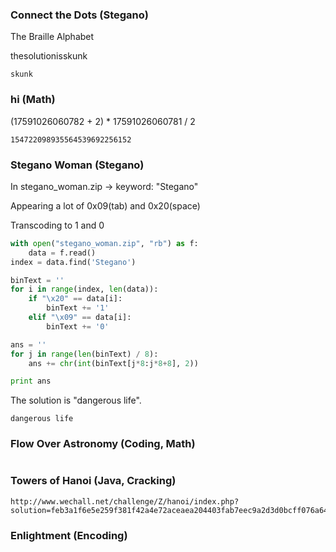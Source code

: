 ### Connect the Dots (Stegano)
The Braille Alphabet

thesolutionisskunk
```
skunk
```


### hi (Math)
(17591026060782 + 2) * 17591026060781 / 2
 
```
154722098935564539692256152
```


### Stegano Woman (Stegano)
In stegano_woman.zip -> keyword: "Stegano"

Appearing a lot of 0x09(tab) and 0x20(space)

Transcoding to 1 and 0

```python
with open("stegano_woman.zip", "rb") as f:
    data = f.read()
index = data.find('Stegano')

binText = ''
for i in range(index, len(data)):
    if "\x20" == data[i]:
        binText += '1'
    elif "\x09" == data[i]:
        binText += '0'

ans = ''
for j in range(len(binText) / 8):
    ans += chr(int(binText[j*8:j*8+8], 2))

print ans
```

The solution is "dangerous life".

```
dangerous life
```


### Flow Over Astronomy (Coding, Math)

```py
```


### Towers of Hanoi (Java, Cracking)

```
http://www.wechall.net/challenge/Z/hanoi/index.php?solution=feb3a1f6e5e259f381f42a4e72aceaea204403fab7eec9a2d3d0bcff076a647be88f6f6caeeb1b6295aabba9807f1a2260b466f9f0512498fb50300703eb2552
```


### Enlightment (Encoding)

